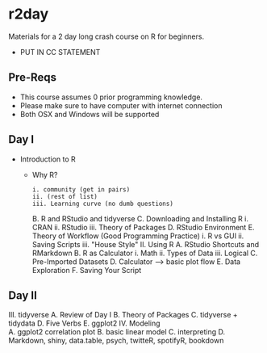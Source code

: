# r2day

Materials for a 2 day long crash course on R for beginners.

* PUT IN CC STATEMENT

## Pre-Reqs

* This course assumes 0 prior programming knowledge.
* Please make sure to have computer with internet connection
* Both OSX and Windows will be supported

## Day I

* Introduction to R
  * Why R?


		i. community (get in pairs) 
		ii. (rest of list)
		iii. Learning curve (no dumb questions) 
	B. R and RStudio and tidyverse
	C. Downloading and Installing R
		i. CRAN
		ii. RStudio
		iii. Theory of Packages
	D. RStudio Environment
	E. Theory of Workflow (Good Programming Practice)
		i. R vs GUI
		ii. Saving Scripts
		iii. "House Style" 
II. Using R
	A. RStudio Shortcuts and RMarkdown
	B. R as Calculator
		i. Math
		ii. Types of Data 
		iii. Logical
	C. Pre-Imported Datasets
	D. Calculator --> basic plot flow
	E. Data Exploration
	F. Saving Your Script

## Day II

III. tidyverse
	A. Review of Day I
	B. Theory of Packages
	C. tidyverse + tidydata
	D. Five Verbs 
	E. ggplot2 
IV. Modeling  
	A. ggplot2 correlation plot
	B. basic linear model 
	C. interpreting
	D. Markdown, shiny, data.table, psych, twitteR, spotifyR, bookdown

